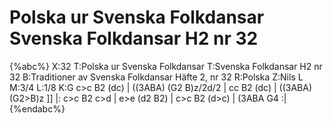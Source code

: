 # Polska ur Svenska Folkdansar Svenska Folkdansar H2 nr 32

{%abc%}
X:32
T:Polska ur Svenska Folkdansar
T:Svenska Folkdansar H2 nr 32
B:Traditioner av Svenska Folkdansar Häfte 2, nr 32
R:Polska
Z:Nils L
M:3/4
L:1/8
K:G
c>c B2 (dc) | ((3ABA) (G2 B)z/2d/2 | cc B2 (dc) | ((3ABA) (G2>B)z ]]
|: c>c B2 c>d | e>e (d2 B2) | c>c B2 (d>c) | (3ABA G4 :|
{%endabc%}

